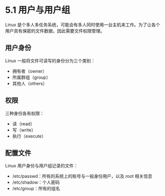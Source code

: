 # 5.1 用户与用户组

Linux 是个多人多任务系统，可能会有多人同时使用一台主机来工作。为了让各个用户具有保密的文件数据，因此需要文件权限管理。

## 用户身份

Linux 一般将文件可读写的身份分为三个类别：

- 拥有者（owner）
- 所属群组（group）
- 其他人（others）

## 权限

三种身份各有权限：

- 读（read）
- 写（write）
- 执行（execute）

## 配置文件

Linux 用户身份与用户组记录的文件：

- /etc/passwd：所有的系统上的账号与一般身份用户，以及 root 相关信息
- /etc/shadow：个人密码
- /etc/group：所有的组名
